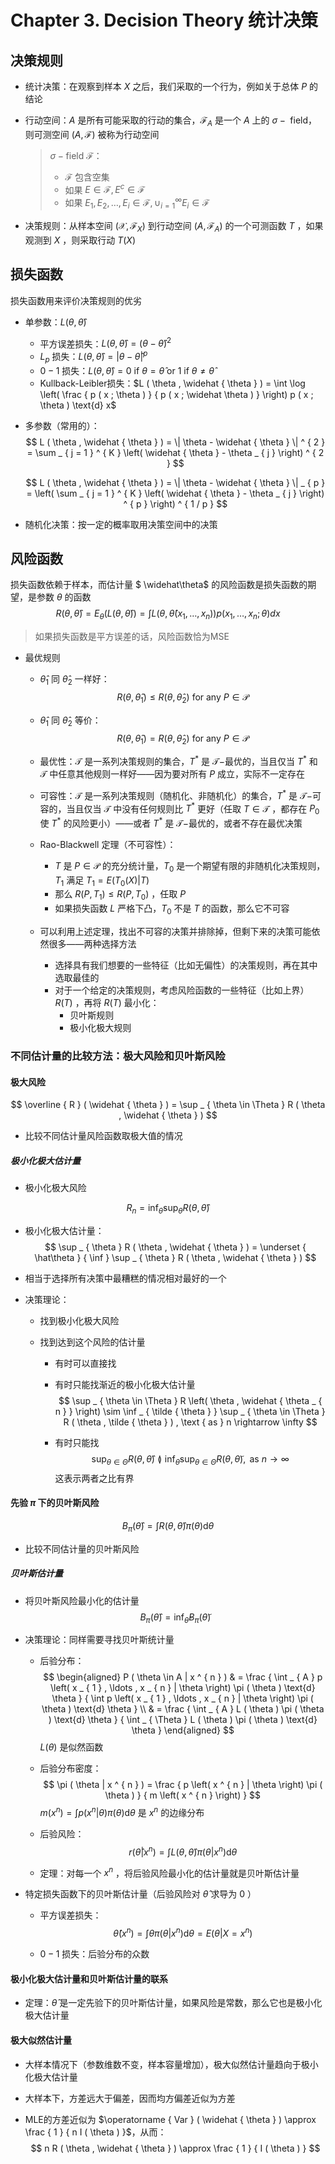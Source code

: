 # Chapter 3. Decision Theory 统计决策



## 决策规则

- 统计决策：在观察到样本 $X$ 之后，我们采取的一个行为，例如关于总体 $P$ 的结论

- 行动空间：$A$ 是所有可能采取的行动的集合，$\mathcal { F } _ { A }$ 是一个 $A$ 上的 $\sigma-\text{ field}$，则可测空间 $( A , \mathcal { F } )$ 被称为行动空间

  > $\sigma-\text{field }\mathcal{F}$：
  >
  > - $\mathcal{F}$ 包含空集
  > - 如果 $E \in \mathcal { F } , E ^ { c } \in \mathcal { F }$
  > - 如果 $E _ { 1 } , E _ { 2 } , \dots , E _ { i } \in \mathcal { F },\cup _ { i = 1 } ^ { \infty } E _ { i } \in \mathcal { F }$

- 决策规则：从样本空间 $\left( \mathcal { X } , \mathcal { F } _ { X } \right)$ 到行动空间 $\left( A , \mathcal { F } _ { A } \right)$ 的一个可测函数 $T$ ，如果观测到 $X$ ，则采取行动 $T(X)$ 



## 损失函数

损失函数用来评价决策规则的优劣

- 单参数：$L ( \theta , \widehat { \theta } )$
  - 平方误差损失：$L ( \theta , \widehat { \theta } ) = ( \theta - \widehat { \theta } ) ^ { 2 }$
  - $L _ { p }$ 损失：$L ( \theta , \widehat { \theta } )=| \theta - \widehat { \theta } | ^ { p }$
  - $0-1$ 损失：$L ( \theta , \widehat { \theta } ) = 0 \text { if } \theta = \widehat { \theta } \text { or } 1 \text { if } \theta \neq \widehat { \theta }$
  - Kullback-Leibler损失：$L ( \theta , \widehat { \theta } ) = \int \log \left( \frac { p ( x ; \theta ) } { p ( x ; \widehat \theta ) } \right) p ( x ; \theta ) \text{d} x$

- 多参数（常用的）：
  $$
  L ( \theta , \widehat { \theta } ) = \| \theta - \widehat { \theta } \| ^ { 2 } = \sum _ { j = 1 } ^ { K } \left( \widehat { \theta } - \theta _ { j } \right) ^ { 2 }
  $$

  $$
  L ( \theta , \widehat { \theta } ) = \| \theta - \widehat { \theta } \| _ { p } = \left( \sum _ { j = 1 } ^ { K } \left( \widehat { \theta } - \theta _ { j } \right) ^ { p } \right) ^ { 1 / p }
  $$



- 随机化决策：按一定的概率取用决策空间中的决策



## 风险函数

损失函数依赖于样本，而估计量 $ \widehat\theta$ 的风险函数是损失函数的期望，是参数 $\theta$ 的函数
$$
R ( \theta , \widehat { \theta } ) = E _ { \theta } ( L ( \theta , \widehat { \theta } ) )= \int L \left( \theta , \widehat { \theta } \left( x _ { 1 } , \ldots , x _ { n } \right) \right) p \left( x _ { 1 } , \ldots , x _ { n } ; \theta \right) d x
$$

> 如果损失函数是平方误差的话，风险函数恰为MSE

- 最优规则

  - $\widehat{\theta}_1$ 同 $\widehat{\theta}_2$ 一样好：
    $$
    R \left( \theta , \widehat { \theta } _ { 1 } \right) \leq R \left( \theta , \widehat { \theta } _ { 2 } \right) \text { for any } P \in \mathcal { P }
    $$

  - $\widehat{\theta}_1$ 同 $\widehat{\theta}_2$ 等价：
    $$
    R \left( \theta , \widehat { \theta } _ { 1 } \right) = R \left( \theta , \widehat { \theta } _ { 2 } \right) \text { for any } P \in \mathcal { P }
    $$

  - 最优性：$\mathcal T$ 是一系列决策规则的集合，$T^*$ 是 $\mathcal T-$最优的，当且仅当 $T^*$ 和 $\mathcal T$ 中任意其他规则一样好——因为要对所有 $P$ 成立，实际不一定存在

  - 可容性：$\mathcal T$ 是一系列决策规则（随机化、非随机化）的集合，$T^*$ 是 $\mathcal T-$可容的，当且仅当 $\mathcal T$ 中没有任何规则比 $T^*$ 更好（任取 $T\in\mathcal{T}$ ，都存在 $P_0$ 使 $T^*$ 的风险更小）——或者 $T^*$ 是 $\mathcal T-$最优的，或者不存在最优决策

  - Rao-Blackwell 定理（不可容性）：

    - $T$ 是 $P \in \mathcal{P}$ 的充分统计量，$T_0$ 是一个期望有限的非随机化决策规则，$T_1$ 满足 $T _ { 1 } = E \left( T _ { 0 } ( X ) | T \right)$
    - 那么 $R(P, T_1 ) \le R(P, T_0 )$ ，任取 $P$
    - 如果损失函数 $L$ 严格下凸，$T_0$ 不是 $T$ 的函数，那么它不可容

  - 可以利用上述定理，找出不可容的决策并排除掉，但剩下来的决策可能依然很多——两种选择方法
    - 选择具有我们想要的一些特征（比如无偏性）的决策规则，再在其中选取最佳的
    - 对于一个给定的决策规则，考虑风险函数的一些特征（比如上界）$R(T)$ ，再将 $R(T)$ 最小化：
      - 贝叶斯规则
      - 极小化极大规则



### 不同估计量的比较方法：极大风险和贝叶斯风险



#### 极大风险

$$
\overline { R } ( \widehat { \theta } ) = \sup _ { \theta \in \Theta } R ( \theta , \widehat { \theta } )
$$

- 比较不同估计量风险函数取极大值的情况



##### 极小化极大估计量

- 极小化极大风险

$$
R _ { n } = \inf _ { \widehat { \theta } } \sup _ { \theta } R ( \theta , \widehat { \theta } )
$$

- 极小化极大估计量：
  $$
  \sup _ { \theta } R ( \theta , \widehat { \theta } ) = \underset { \hat\theta } { \inf } \sup _ { \theta } R ( \theta , \widehat { \theta } )
  $$

- 相当于选择所有决策中最糟糕的情况相对最好的一个

- 决策理论：

  - 找到极小化极大风险

  - 找到达到这个风险的估计量

    - 有时可以直接找

    - 有时只能找渐近的极小化极大估计量
      $$
      \sup _ { \theta \in \Theta } R \left( \theta , \widehat { \theta _ { n } } \right) \sim \inf _ { \tilde { \theta } } \sup _ { \theta \in \Theta } R ( \theta , \tilde { \theta } ) , \text { as } n \rightarrow \infty
      $$

    - 有时只能找
      $$
      \sup _ { \theta \in \Theta } R ( \theta , \widehat { \theta } ) \between \inf _ { \tilde { \theta } } \sup _ { \theta \in \Theta } R ( \theta , \tilde { \theta } ) , \text { as } n \rightarrow \infty
      $$
      这表示两者之比有界


#### 先验 $\pi$ 下的贝叶斯风险

$$
B _ { \pi } ( \widehat { \theta } ) = \int R ( \theta , \widehat { \theta } ) \pi ( \theta ) \text{d} \theta
$$

- 比较不同估计量的贝叶斯风险


##### 贝叶斯估计量

- 将贝叶斯风险最小化的估计量
  $$
  B _ { \pi } ( \widehat { \theta } ) = \inf _ { \tilde { \theta } } B _ { \pi } ( \tilde { \theta } )
  $$



- 决策理论：同样需要寻找贝叶斯统计量

  - 后验分布：
    $$
    \begin{aligned} P ( \theta \in A | x ^ { n } ) & = \frac { \int _ { A } p \left( x _ { 1 } , \ldots , x _ { n } | \theta \right) \pi ( \theta ) \text{d} \theta } { \int p \left( x _ { 1 } , \ldots , x _ { n } | \theta \right) \pi ( \theta ) \text{d} \theta } \\ & = \frac { \int _ { A } L ( \theta ) \pi ( \theta ) \text{d} \theta } { \int _ { \Theta } L ( \theta ) \pi ( \theta ) \text{d} \theta } \end{aligned}
    $$
    $L(\theta)$ 是似然函数

  - 后验分布密度：
    $$
    \pi ( \theta | x ^ { n } ) = \frac { p \left( x ^ { n } | \theta \right) \pi ( \theta ) } { m \left( x ^ { n } \right) }
    $$
    $m \left( x ^ { n } \right) = \int p \left( x ^ { n } | \theta \right) \pi ( \theta ) \text{d} \theta$ 是 $x^n$ 的边缘分布

  - 后验风险：
    $$
    r ( \widehat { \theta } | x ^ { n } ) = \int L ( \theta , \widehat { \theta } ) \pi ( \theta | x ^ { n } ) \text{d} \theta
    $$

  - 定理：对每一个 $x^n$ ，将后验风险最小化的估计量就是贝叶斯估计量

- 特定损失函数下的贝叶斯估计量（后验风险对 $\hat\theta$ 求导为 $0$ ）

  - 平方误差损失：
    $$
    \widehat { \theta } \left( x ^ { n } \right) = \int \theta \pi ( \theta | x ^ { n } ) \text{d} \theta = E ( \theta | X = x ^ { n } )
    $$

  - $0-1$ 损失：后验分布的众数



#### 极小化极大估计量和贝叶斯估计量的联系

- 定理：$\widehat{\theta}$ 是一定先验下的贝叶斯估计量，如果风险是常数，那么它也是极小化极大估计量



#### 极大似然估计量

- 大样本情况下（参数维数不变，样本容量增加），极大似然估计量趋向于极小化极大估计量

- 大样本下，方差远大于偏差，因而均方偏差近似为方差

- MLE的方差近似为 $\operatorname { Var } ( \widehat { \theta } ) \approx \frac { 1 } { n I ( \theta ) }$，从而：
  $$
  n R ( \theta , \widehat { \theta } ) \approx \frac { 1 } { I ( \theta ) }
  $$




